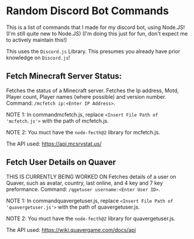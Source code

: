 # Random Discord Bot Commands
This is a list of commands that I made for my discord bot, using Node.JS! (I'm still quite new to Node.JS) (I'm doing this just for fun, don't expect me to actively maintain this!)

This uses the `Discord.js` Library. This presumes you already have prior knowledge on `Discord.js`! 
## Fetch Minecraft Server Status:
Fetches the status of a Minecraft server. Fetches the Ip address, Motd, Player count, Player names (where possible) and version number. Command: `/mcfetch ip:<Enter IP Address>`.

NOTE 1: In commandmcfetch.js, replace `<Insert File Path of 'mcfetch.js'>` with the path of mcfetch.js.

NOTE 2: You muct have the `node-fecth@2` library for mcfetch.js.

The API used: https://api.mcsrvstat.us/

## Fetch User Details on Quaver
THIS IS CURRENTLY BEING WORKED ON
Fetches details of a user on Quaver, such as avatar, country, last online, and 4 key and 7 key preformance. Command: `/qgetuser username:<Enter User ID>`.

NOTE 1: In commandquavergetuser.js, replace `<Insert File Path of 'quavergetuser.js'>` with the path of quavergetuser.js.

NOTE 2: You muct have the `node-fecth@2` library for quavergetuser.js.

The API used: https://wiki.quavergame.com/docs/api
